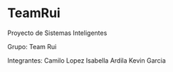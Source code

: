 # TeamRui
Proyecto de Sistemas Inteligentes 

Grupo: 
Team Rui

Integrantes: 
Camilo Lopez
Isabella Ardila
Kevin Garcia
